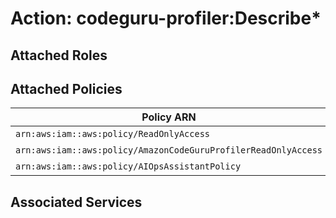 # Action: codeguru-profiler:Describe*

## Attached Roles

## Attached Policies

| Policy ARN | Policy Name |
|------------|-------------|
| `arn:aws:iam::aws:policy/ReadOnlyAccess` | [ReadOnlyAccess](../policies.md#readonlyaccess) |
| `arn:aws:iam::aws:policy/AmazonCodeGuruProfilerReadOnlyAccess` | [AmazonCodeGuruProfilerReadOnlyAccess](../policies.md#amazoncodeguruprofilerreadonlyaccess) |
| `arn:aws:iam::aws:policy/AIOpsAssistantPolicy` | [AIOpsAssistantPolicy](../policies.md#aiopsassistantpolicy) |

## Associated Services


